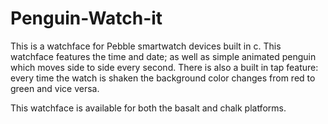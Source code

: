# Penguin-Watch-it

This is a watchface for Pebble smartwatch devices built in c. This watchface features the time and date; as well as simple animated penguin which moves side to side every second. There is also a built in tap feature: every time the watch is shaken the background color changes from red to green and vice versa.

This watchface is available for both the basalt and chalk platforms. 
